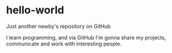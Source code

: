 # hello-world
Just another newby's repository on GitHub

I learn programming, and via GitHub I'm gonna share my projects,
communicate and work with interesting people.

